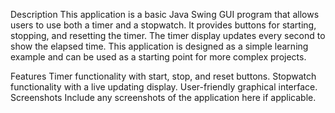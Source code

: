 Description
This application is a basic Java Swing GUI program that allows users to use both a timer and a stopwatch. It provides buttons for starting, stopping, and resetting the timer. The timer display updates every second to show the elapsed time. This application is designed as a simple learning example and can be used as a starting point for more complex projects.

Features
Timer functionality with start, stop, and reset buttons.
Stopwatch functionality with a live updating display.
User-friendly graphical interface.
Screenshots
Include any screenshots of the application here if applicable.

